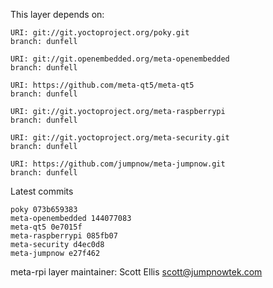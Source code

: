 This layer depends on:

    URI: git://git.yoctoproject.org/poky.git
    branch: dunfell

    URI: git://git.openembedded.org/meta-openembedded
    branch: dunfell

    URI: https://github.com/meta-qt5/meta-qt5
    branch: dunfell

    URI: git://git.yoctoproject.org/meta-raspberrypi
    branch: dunfell

    URI: git://git.yoctoproject.org/meta-security.git
    branch: dunfell

    URI: https://github.com/jumpnow/meta-jumpnow.git
    branch: dunfell

Latest commits

    poky 073b659383
    meta-openembedded 144077083
    meta-qt5 0e7015f
    meta-raspberrypi 085fb07
    meta-security d4ec0d8
    meta-jumpnow e27f462

meta-rpi layer maintainer: Scott Ellis <scott@jumpnowtek.com>
